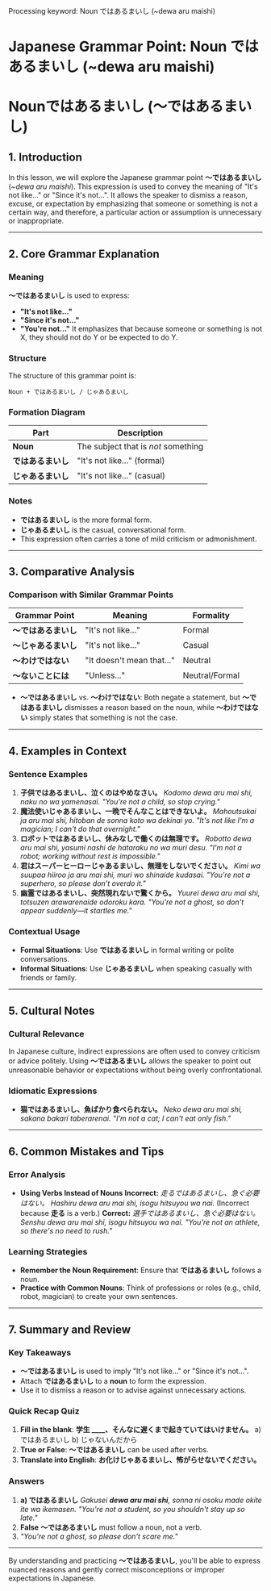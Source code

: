 Processing keyword: Noun ではあるまいし (~dewa aru maishi)
# Japanese Grammar Point: Noun ではあるまいし (~dewa aru maishi)
# Nounではあるまいし (〜ではあるまいし)
## 1. Introduction
In this lesson, we will explore the Japanese grammar point **〜ではあるまいし** (*~dewa aru maishi*). This expression is used to convey the meaning of "It's not like..." or "Since it's not...". It allows the speaker to dismiss a reason, excuse, or expectation by emphasizing that someone or something is not a certain way, and therefore, a particular action or assumption is unnecessary or inappropriate.

---
## 2. Core Grammar Explanation
### Meaning
**〜ではあるまいし** is used to express:
- **"It's not like..."**
- **"Since it's not..."**
- **"You're not..."**
It emphasizes that because someone or something is not X, they should not do Y or be expected to do Y.
### Structure
The structure of this grammar point is:
```plaintext
Noun + ではあるまいし / じゃあるまいし
```
### Formation Diagram
| Part           | Description                           |
|----------------|---------------------------------------|
| **Noun**       | The subject that is *not* something   |
| **ではあるまいし** | "It's not like..." (formal)          |
| **じゃあるまいし**  | "It's not like..." (casual)          |
### Notes
- **ではあるまいし** is the more formal form.
- **じゃあるまいし** is the casual, conversational form.
- This expression often carries a tone of mild criticism or admonishment.
---
## 3. Comparative Analysis
### Comparison with Similar Grammar Points
| Grammar Point        | Meaning                    | Formality     |
|----------------------|----------------------------|---------------|
| **〜ではあるまいし**   | "It's not like..."          | Formal        |
| **〜じゃあるまいし**    | "It's not like..."          | Casual        |
| **〜わけではない**     | "It doesn't mean that..."   | Neutral       |
| **〜ないことには**     | "Unless..."                 | Neutral/Formal |
- **〜ではあるまいし** vs. **〜わけではない**: Both negate a statement, but **〜ではあるまいし** dismisses a reason based on the noun, while **〜わけではない** simply states that something is not the case.
---
## 4. Examples in Context
### Sentence Examples
1. **子供ではあるまいし、泣くのはやめなさい。**
   *Kodomo dewa aru mai shi, naku no wa yamenasai.*
   *"You're not a child, so stop crying."*
2. **魔法使いじゃあるまいし、一晩でそんなことはできないよ。**
   *Mahoutsukai ja aru mai shi, hitoban de sonna koto wa dekinai yo.*
   *"It's not like I'm a magician; I can't do that overnight."*
3. **ロボットではあるまいし、休みなしで働くのは無理です。**
   *Robotto dewa aru mai shi, yasumi nashi de hataraku no wa muri desu.*
   *"I'm not a robot; working without rest is impossible."*
4. **君はスーパーヒーローじゃあるまいし、無理をしないでください。**
   *Kimi wa suupaa hiiroo ja aru mai shi, muri wo shinaide kudasai.*
   *"You're not a superhero, so please don't overdo it."*
5. **幽霊ではあるまいし、突然現れないで驚くから。**
   *Yuurei dewa aru mai shi, totsuzen arawarenaide odoroku kara.*
   *"You're not a ghost, so don't appear suddenly—it startles me."*
### Contextual Usage
- **Formal Situations**: Use **ではあるまいし** in formal writing or polite conversations.
- **Informal Situations**: Use **じゃあるまいし** when speaking casually with friends or family.
---
## 5. Cultural Notes
### Cultural Relevance
In Japanese culture, indirect expressions are often used to convey criticism or advice politely. Using **〜ではあるまいし** allows the speaker to point out unreasonable behavior or expectations without being overly confrontational.
### Idiomatic Expressions
- **猫ではあるまいし、魚ばかり食べられない。**
  *Neko dewa aru mai shi, sakana bakari taberarenai.*
  *"I'm not a cat; I can't eat only fish."*
---
## 6. Common Mistakes and Tips
### Error Analysis
- **Using Verbs Instead of Nouns**
  **Incorrect:** *走るではあるまいし、急ぐ必要はない。*
  *Hashiru dewa aru mai shi, isogu hitsuyou wa nai.*
  (Incorrect because **走る** is a verb.)
  **Correct:** *選手ではあるまいし、急ぐ必要はない。*
  *Senshu dewa aru mai shi, isogu hitsuyou wa nai.*
  *"You're not an athlete, so there's no need to rush."*
### Learning Strategies
- **Remember the Noun Requirement**: Ensure that **ではあるまいし** follows a noun.
- **Practice with Common Nouns**: Think of professions or roles (e.g., child, robot, magician) to create your own sentences.
---
## 7. Summary and Review
### Key Takeaways
- **〜ではあるまいし** is used to imply "It's not like..." or "Since it's not...".
- Attach **ではあるまいし** to a **noun** to form the expression.
- Use it to dismiss a reason or to advise against unnecessary actions.
### Quick Recap Quiz
1. **Fill in the blank**:
   **学生 ____、そんなに遅くまで起きていてはいけません。**
   a) ではあるまいし
   b) じゃないんだから
2. **True or False**: **〜ではあるまいし** can be used after verbs.
3. **Translate into English**:
   **お化けじゃあるまいし、怖がらせないでください。**
### Answers
1. **a) ではあるまいし**
   *Gakusei **dewa aru mai shi**, sonna ni osoku made okite ite wa ikemasen.*
   *"You're not a student, so you shouldn't stay up so late."*
2. **False**
   **〜ではあるまいし** must follow a noun, not a verb.
3. *"You're not a ghost, so please don't scare me."*
---
By understanding and practicing **〜ではあるまいし**, you'll be able to express nuanced reasons and gently correct misconceptions or improper expectations in Japanese.

